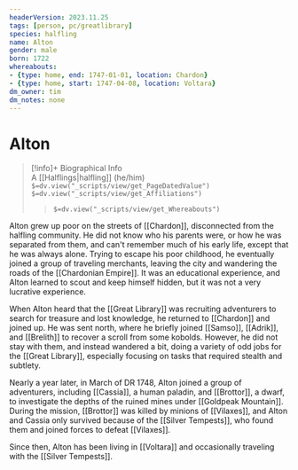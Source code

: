 ```yaml
---
headerVersion: 2023.11.25
tags: [person, pc/greatlibrary]
species: halfling
name: Alton
gender: male
born: 1722
whereabouts: 
- {type: home, end: 1747-01-01, location: Chardon}
- {type: home, start: 1747-04-08, location: Voltara}
dm_owner: tim
dm_notes: none
---
```

# Alton
>[!info]+ Biographical Info  
> A [[Halflings|halfling]] (he/him)  
> `$=dv.view("_scripts/view/get_PageDatedValue")`  
> `$=dv.view("_scripts/view/get_Affiliations")`  
>> `$=dv.view("_scripts/view/get_Whereabouts")`

Alton grew up poor on the streets of [[Chardon]], disconnected from the halfling community. He did not know who his parents were, or how he was separated from them, and can't remember much of his early life, except that he was always alone. Trying to escape his poor childhood, he eventually joined a group of traveling merchants, leaving the city and wandering the roads of the [[Chardonian Empire]]. It was an educational experience, and Alton learned to scout and keep himself hidden, but it was not a very lucrative experience. 

When Alton heard that the [[Great Library]] was recruiting adventurers to search for treasure and lost knowledge, he returned to [[Chardon]] and joined up. He was sent north, where he briefly joined [[Samso]], [[Adrik]], and [[Brelith]] to recover a scroll from some kobolds. However, he did not stay with them, and instead wandered a bit, doing a variety of odd jobs for the [[Great Library]], especially focusing on tasks that required stealth and subtlety.

Nearly a year later, in March of DR 1748, Alton joined a group of adventurers, including [[Cassia]], a human paladin, and [[Brottor]], a dwarf, to investigate the depths of the ruined mines under [[Goldpeak Mountain]]. During the mission, [[Brottor]] was killed by minions of [[Vilaxes]], and Alton and Cassia only survived because of the [[Silver Tempests]], who found them and joined forces to defeat [[Vilaxes]]. 

Since then, Alton has been living in [[Voltara]] and occasionally traveling with the [[Silver Tempests]]. 